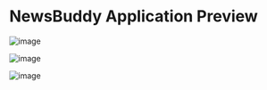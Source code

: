 # NewsBuddy Application Preview

![image](https://user-images.githubusercontent.com/84766197/204231645-c0dbaaca-e622-417e-a90b-1880d51c4f48.png)

![image](https://user-images.githubusercontent.com/84766197/204231710-5f0f105c-bf80-477b-bc49-34f37df31381.png)

![image](https://user-images.githubusercontent.com/84766197/204231809-792822e8-18b6-4314-9b07-41059d693f10.png)

